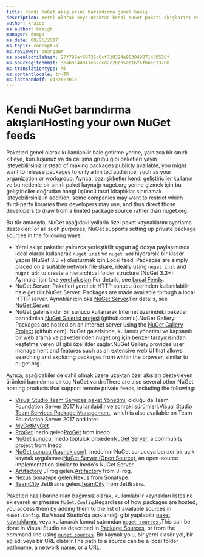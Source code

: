 ```yaml
---
title: Kendi NuGet akışlarını barındırma genel bakış
description: Yerel olarak veya uzaktan kendi NuGet paketi akışlarını veya galerileri barındırmak için açılır genel bakış.
author: kraigb
ms.author: kraigb
manager: douge
ms.date: 08/25/2017
ms.topic: conceptual
ms.reviewer: anangaur
ms.openlocfilehash: 27f799ef69736c6cf718324e903049871430536f
ms.sourcegitcommit: 3eab9c4dd41ea7ccd2c28bb5ab16f6fbbec13708
ms.translationtype: MT
ms.contentlocale: tr-TR
ms.lasthandoff: 04/26/2018
---
```

# <a name="hosting-your-own-nuget-feeds"></a><span data-ttu-id="8f696-103">Kendi NuGet barındırma akışları</span><span class="sxs-lookup"><span data-stu-id="8f696-103">Hosting your own NuGet feeds</span></span>

<span data-ttu-id="8f696-104">Paketleri genel olarak kullanılabilir hale getirme yerine, yalnızca bir sınırlı kitleye, kuruluşunuz ya da çalışma grubu gibi paketleri yayın isteyebilirsiniz.</span><span class="sxs-lookup"><span data-stu-id="8f696-104">Instead of making packages publicly available, you might want to release packages to only a limited audience, such as your organization or workgroup.</span></span> <span data-ttu-id="8f696-105">Ayrıca, bazı şirketler kendi geliştiriciler kullanın ve bu nedenle bir sınırlı paket kaynağı nuget.org yerine çizmek için bu geliştiriciler doğrudan hangi üçüncü taraf kitaplıklar sınırlamak isteyebilirsiniz.</span><span class="sxs-lookup"><span data-stu-id="8f696-105">In addition, some companies may want to restrict which third-party libraries their developers may use, and thus direct those developers to draw from a limited package source rather than nuget.org.</span></span>

<span data-ttu-id="8f696-106">Bu tür amacıyla, NuGet aşağıdaki yollarla özel paket kaynaklarını ayarlama destekler:</span><span class="sxs-lookup"><span data-stu-id="8f696-106">For all such purposes, NuGet supports setting up private package sources in the following ways:</span></span>

- <span data-ttu-id="8f696-107">Yerel akışı: paketler yalnızca yerleştirilir uygun ağ dosya paylaşımında ideal olarak kullanarak `nuget init` ve `nuget add` hiyerarşik bir klasör yapısı (NuGet 3.3 +) oluşturmak için.</span><span class="sxs-lookup"><span data-stu-id="8f696-107">Local feed: Packages are simply placed on a suitable network file share, ideally using `nuget init` and `nuget add` to create a hierarchical folder structure (NuGet 3.3+).</span></span> <span data-ttu-id="8f696-108">Ayrıntılar için bkz [yerel akışları](../hosting-packages/local-feeds.md).</span><span class="sxs-lookup"><span data-stu-id="8f696-108">For details, see [Local Feeds](../hosting-packages/local-feeds.md).</span></span>
- <span data-ttu-id="8f696-109">NuGet.Server: Paketleri yerel bir HTTP sunucu üzerinden kullanılabilir hale getirilir.</span><span class="sxs-lookup"><span data-stu-id="8f696-109">NuGet.Server: Packages are made available through a local HTTP server.</span></span> <span data-ttu-id="8f696-110">Ayrıntılar için bkz [NuGet.Server](../hosting-packages/nuget-server.md).</span><span class="sxs-lookup"><span data-stu-id="8f696-110">For details, see [NuGet.Server](../hosting-packages/nuget-server.md).</span></span>
- <span data-ttu-id="8f696-111">NuGet galerisinde: Bir sunucu kullanarak Internet üzerindeki paketler barındırılan [NuGet Galerisi projesi](https://github.com/NuGet/NuGetGallery#build-and-run-the-gallery-in-arbitrary-number-easy-steps) (github.com'u).</span><span class="sxs-lookup"><span data-stu-id="8f696-111">NuGet Gallery: Packages are hosted on an Internet server using the [NuGet Gallery Project](https://github.com/NuGet/NuGetGallery#build-and-run-the-gallery-in-arbitrary-number-easy-steps) (github.com).</span></span> <span data-ttu-id="8f696-112">NuGet galerisinde, kullanıcı yönetimi ve kapsamlı bir web arama ve paketlerinden nuget.org için benzer tarayıcısından keşfetme veren UI gibi özellikler sağlar.</span><span class="sxs-lookup"><span data-stu-id="8f696-112">NuGet Gallery provides user management and features such as an extensive web UI that allows searching and exploring packages from within the browser, similar to nuget.org.</span></span>

<span data-ttu-id="8f696-113">Ayrıca, aşağıdakiler de dahil olmak üzere uzaktan özel akışları destekleyen ürünleri barındırma birkaç NuGet vardır:</span><span class="sxs-lookup"><span data-stu-id="8f696-113">There are also several other NuGet hosting products that support remote private feeds, including the following:</span></span>

- <span data-ttu-id="8f696-114">[Visual Studio Team Services paket Yönetimi](https://www.visualstudio.com/docs/package/nuget/publish), olduğu da Team Foundation Server 2017 kullanılabilir ve sonraki sürümleri.</span><span class="sxs-lookup"><span data-stu-id="8f696-114">[Visual Studio Team Services Package Management](https://www.visualstudio.com/docs/package/nuget/publish), which is also available on Team Foundation Server 2017 and later.</span></span>
- [<span data-ttu-id="8f696-115">MyGet</span><span class="sxs-lookup"><span data-stu-id="8f696-115">MyGet</span></span>](http://myget.org)
- <span data-ttu-id="8f696-116">[ProGet](http://inedo.com/proget) Inedo gelen</span><span class="sxs-lookup"><span data-stu-id="8f696-116">[ProGet](http://inedo.com/proget) from Inedo</span></span>
- <span data-ttu-id="8f696-117">[NuGet sunucu](http://nugetserver.net/), Inedo topluluk projeden</span><span class="sxs-lookup"><span data-stu-id="8f696-117">[NuGet Server](http://nugetserver.net/), a community project from Inedo</span></span>
- <span data-ttu-id="8f696-118">[NuGet sunucu (kaynak açın)](http://nuget-server.net), Inedo'nın NuGet sunucuya benzer bir açık kaynak uygulaması</span><span class="sxs-lookup"><span data-stu-id="8f696-118">[NuGet Server (Open Source)](http://nuget-server.net), an open-source implementation similar to Inedo's NuGet Server</span></span>
- <span data-ttu-id="8f696-119">[Artifactory](https://www.jfrog.com/artifactory/) JFrog gelen.</span><span class="sxs-lookup"><span data-stu-id="8f696-119">[Artifactory](https://www.jfrog.com/artifactory/) from JFrog.</span></span>
- <span data-ttu-id="8f696-120">[Nexus](http://www.sonatype.org/nexus/) Sonatype gelen.</span><span class="sxs-lookup"><span data-stu-id="8f696-120">[Nexus](http://www.sonatype.org/nexus/) from Sonatype.</span></span>
- <span data-ttu-id="8f696-121">[TeamCity](https://www.jetbrains.com/teamcity/) JetBrains gelen.</span><span class="sxs-lookup"><span data-stu-id="8f696-121">[TeamCity](https://www.jetbrains.com/teamcity/) from JetBrains.</span></span>

<span data-ttu-id="8f696-122">Paketleri nasıl barındırılan bağımsız olarak, kullanılabilir kaynakları listesine ekleyerek erişmesine `NuGet.Config`.</span><span class="sxs-lookup"><span data-stu-id="8f696-122">Regardless of how packages are hosted, you access them by adding them to the list of available sources in `NuGet.Config`.</span></span> <span data-ttu-id="8f696-123">Bu Visual Studio'da açıklandığı gibi yapılabilir [paket kaynaklarını](../tools/package-manager-ui.md#package-sources), veya kullanarak komut satırından [ `nuget sources` ](../tools/cli-ref-sources.md).</span><span class="sxs-lookup"><span data-stu-id="8f696-123">This can be done in Visual Studio as described in [Package Sources](../tools/package-manager-ui.md#package-sources), or from the command line using [`nuget sources`](../tools/cli-ref-sources.md).</span></span> <span data-ttu-id="8f696-124">Bir kaynak yolu, bir yerel klasör yol, bir ağ adı veya bir URL olabilir.</span><span class="sxs-lookup"><span data-stu-id="8f696-124">The path to a source can be a local folder pathname, a network name, or a URL.</span></span>
